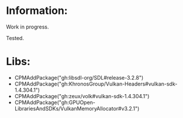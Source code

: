 # Information:
 Work in progress.
 
 Tested.
 
# Libs:
 * CPMAddPackage("gh:libsdl-org/SDL#release-3.2.8")
 * CPMAddPackage("gh:KhronosGroup/Vulkan-Headers#vulkan-sdk-1.4.304.1")
 * CPMAddPackage("gh:zeux/volk#vulkan-sdk-1.4.304.1")
 * CPMAddPackage("gh:GPUOpen-LibrariesAndSDKs/VulkanMemoryAllocator#v3.2.1")